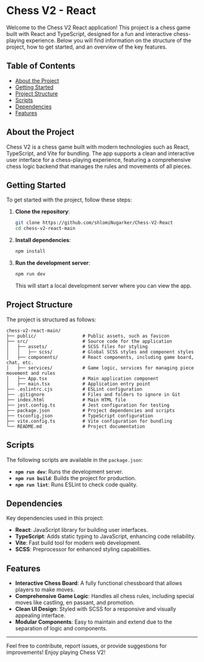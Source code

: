 # Chess V2 - React

Welcome to the Chess V2 React application! This project is a chess game built with React and TypeScript, designed for a fun and interactive chess-playing experience. Below you will find information on the structure of the project, how to get started, and an overview of the key features.

## Table of Contents

- [About the Project](#about-the-project)
- [Getting Started](#getting-started)
- [Project Structure](#project-structure)
- [Scripts](#scripts)
- [Dependencies](#dependencies)
- [Features](#features)

## About the Project

Chess V2 is a chess game built with modern technologies such as React, TypeScript, and Vite for bundling. The app supports a clean and interactive user interface for a chess-playing experience, featuring a comprehensive chess logic backend that manages the rules and movements of all pieces.

## Getting Started

To get started with the project, follow these steps:

1. **Clone the repository**:

   ```bash
   git clone https://github.com/shlomiNugarker/Chess-V2-React
   cd chess-v2-react-main
   ```

2. **Install dependencies**:

   ```bash
   npm install
   ```

3. **Run the development server**:

   ```bash
   npm run dev
   ```

   This will start a local development server where you can view the app.

## Project Structure

The project is structured as follows:

```
chess-v2-react-main/
├── public/                 # Public assets, such as favicon
├── src/                    # Source code for the application
│   ├── assets/             # SCSS files for styling
│   │   ├── scss/           # Global SCSS styles and component styles
│   ├── components/         # React components, including game board, chat, etc.
│   ├── services/           # Game logic, services for managing piece movement and rules
│   ├── App.tsx             # Main application component
│   ├── main.tsx            # Application entry point
├── .eslintrc.cjs           # ESLint configuration
├── .gitignore              # Files and folders to ignore in Git
├── index.html              # Main HTML file
├── jest.config.ts          # Jest configuration for testing
├── package.json            # Project dependencies and scripts
├── tsconfig.json           # TypeScript configuration
├── vite.config.ts          # Vite configuration for bundling
└── README.md               # Project documentation
```

## Scripts

The following scripts are available in the `package.json`:

- **`npm run dev`**: Runs the development server.
- **`npm run build`**: Builds the project for production.
- **`npm run lint`**: Runs ESLint to check code quality.

## Dependencies

Key dependencies used in this project:

- **React**: JavaScript library for building user interfaces.
- **TypeScript**: Adds static typing to JavaScript, enhancing code reliability.
- **Vite**: Fast build tool for modern web development.
- **SCSS**: Preprocessor for enhanced styling capabilities.

## Features

- **Interactive Chess Board**: A fully functional chessboard that allows players to make moves.
- **Comprehensive Game Logic**: Handles all chess rules, including special moves like castling, en passant, and promotion.
- **Clean UI Design**: Styled with SCSS for a responsive and visually appealing interface.
- **Modular Components**: Easy to maintain and extend due to the separation of logic and components.

---

Feel free to contribute, report issues, or provide suggestions for improvements! Enjoy playing Chess V2!

